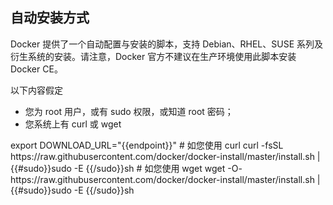 ## 自动安装方式

Docker 提供了一个自动配置与安装的脚本，支持 Debian、RHEL、SUSE 系列及衍生系统的安装。请注意，Docker 官方不建议在生产环境使用此脚本安装 Docker CE。

以下内容假定

- 您为 root 用户，或有 sudo 权限，或知道 root 密码；
- 您系统上有 curl 或 wget

<tmpl z-lang="bash">
export DOWNLOAD_URL="{{endpoint}}"
# 如您使用 curl
curl -fsSL https://raw.githubusercontent.com/docker/docker-install/master/install.sh | {{#sudo}}sudo -E {{/sudo}}sh
# 如您使用 wget
wget -O- https://raw.githubusercontent.com/docker/docker-install/master/install.sh | {{#sudo}}sudo -E {{/sudo}}sh
</tmpl>
